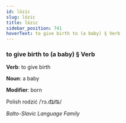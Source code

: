 ```yaml
---
id: lözic
slug: lözic
title: lözic
sidebar_position: 741
hoverText: to give birth to (a baby) § Verb
---
```


### to give birth to (a baby) § Verb

**Verb**: to give birth

**Noun**: a baby

**Modifier**: born

Polish rodzić /ˈrɔ.d͡ʑit͡ɕ/

*Balto-Slavic Language Family*